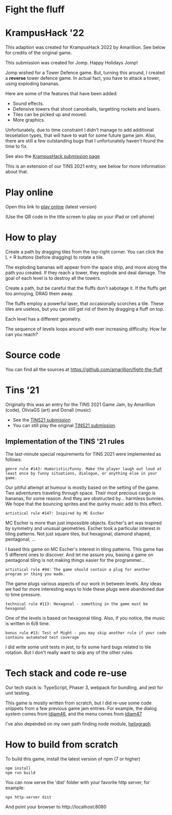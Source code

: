 # Fight the fluff

# KrampusHack '22

This adaption was created for KrampusHack 2022 by Amarillion. See below for credits of the original game.

This submission was created for Jomp. Happy Holidays Jomp!

Jomp wished for a Tower Defence game. But, turning this around, I created a __reverse__ tower defence game. In actual fact, you have to attack a tower, using exploding bananas.

Here are some of the features that have been added:
* Sound effects.
* Defensive towers that shoot canonballs, targetting rockets and lasers.
* Tiles can be picked up and moved.
* More graphics.

Unfortunately, due to time constraint I didn't manage to add additional tesselation types, that will have to wait for some future game jam. Also, there are still a few outstanding bugs that I unfortunately haven't found the time to fix.

See also the [KrampusHack submission page](https://tins.amarillion.org/entry/277/)

This is an extension of our TINS 2021 entry, see below for more information about that.

# Play online

Open this link to [play online](https://amarillion.github.io/fight-the-fluff/) (latest version)

(Use the QR code in the title screen to play on your iPad or cell phone)

# How to play

Create a path by dragging tiles from the top-right corner.
You can click the L + R buttons (before dragging) to rotate a tile.

The exploding bananas will appear from the space ship, and move along the path you created.
If they reach a tower, they explode and deal damage. The goal of each level is to destroy all the towers.

Create a path, but be careful that the fluffs don't sabotage it. If the fluffs get too annoying, DRAG them away.

The fluffs employ a powerful laser, that occasionally scorches a tile. These tiles are useless, but you can
still get rid of them by dragging a fluff on top.

Each level has a different geometry.

The sequence of levels loops around with ever increasing difficulty. How far can you reach?

# Source code

You can find all the sources at https://github.com/amarillion/fight-the-fluff

# Tins '21

Originally this was an entry for the TINS 2021 Game Jam, by Amarillion (code), OliviaGS (art) and Donall (music)

* See the [TINS21 submission](https://tins.amarillion.org/entry/228/)
* You can still play the original [TINS21 submission](https://amarillion.github.io/tins21/dist/).

## Implementation of the TINS '21 rules

The last-minute special requirements for TINS 2021 were implemented as follows:

```
genre rule #143: Humoristic/Funny. Make the player laugh out loud at least once by funny situations, dialogue, or anything else in your game. 
```

Our pitiful attempt at humour is mostly based on the setting of the game. Two adventurers traveling through space. Their most precious cargo is bananas, for some reason. And they are obstructed by... harmless bunnies. We hope that the bouncing sprites and the quirky music add to this effect.

```
artistical rule #147: Inspired by MC Escher
```

MC Escher is more than just impossible objects. Escher's art was inspired by symmetry and unusual geometries. Escher took a particular interest in tiling patterns. Not just square tiles, but hexagonal, diamond shaped, pentagonal, ...

I based this game on MC Escher's interest in tiling patterns. This game has 5 different ones to discover. And let me assure you, basing a game on pentagonal tiling is not making things easier for the programmer...

```
artistical rule #94: The game should contain a plug for another program or thing you made.
```

The game plugs various aspects of our work in between levels. Any ideas we had for more interesting ways to hide these plugs were abandoned due to time pressure.

```
technical rule #113: Hexagonal - something in the game must be hexagonal
```

One of the levels is based on hexagonal tiling. Also, if you notice, the music is written in 6/8 time.

```
bonus rule #13: Test of Might - you may skip another rule if your code contains automated test coverage
```

I did write some unit tests in jest, to fix some hard bugs related to tile rotation. But I don't really want to skip any of the other rules.

# Tech stack and code re-use

Our tech stack is: TypeScript, Phaser 3, webpack for bundling, and jest for unit testing.

This game is mostly written from scratch, but I did re-use some code snippets from a few previous game jam entries. For example, the dialog system comes from [ldjam46](https://github.com/amarillion/ldjam46/),
and the menu comes from [ldjam47](https://github.com/amarillion/ldjam47/)

I've also depended on my own path finding node module, [helixgraph](https://amarillion.github.io/helixgraph/)

# How to build from scratch

To build this game, install the latest version of npm (7 or higher)

```
npm install
npm run build
```

You can now serve the 'dist' folder with your favorite http server, for example:

```
npx http-server dist
```

And point your browser to http://localhost:8080